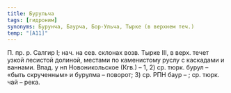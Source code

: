 ```yaml
---
title: Бурульча
tags: [гидроним]
synonyms: Бурунча, Баурча, Бор-Ульча, Тырке (в верхнем теч.)
temp: "[А11]"
---
```


П. пр. р. Салгир I; нач. на сев. склонах возв. Тырке III, в верх. течет узкой
лесистой долиной, местами по каменистому руслу с каскадами и ваннами. Впад. у нп
Новоникольское (Кгв.) – 1, 2) ср. тюрк. бурул – «быть скрученным» и бурулма –
поворот; 3) ср. РПН баур – ; ср. тюрк. чай – река.
